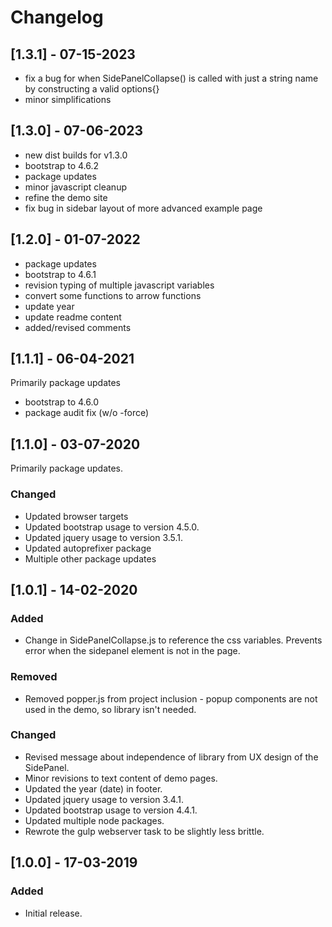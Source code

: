 # Changelog

## [1.3.1] - 07-15-2023
* fix a bug for when SidePanelCollapse() is called with just a string name by constructing a valid options{}
* minor simplifications



## [1.3.0] - 07-06-2023

* new dist builds for v1.3.0
* bootstrap to 4.6.2
* package updates
* minor javascript cleanup
* refine the demo site
* fix bug in sidebar layout of more advanced example page



## [1.2.0] - 01-07-2022

* package updates
* bootstrap to 4.6.1
* revision typing of multiple javascript variables
* convert some functions to arrow functions
* update year
* update readme content
* added/revised comments



## [1.1.1] - 06-04-2021
Primarily package updates

* bootstrap to 4.6.0
* package audit fix (w/o -force)



## [1.1.0] - 03-07-2020
Primarily package updates.


### Changed
* Updated browser targets
* Updated bootstrap usage to version 4.5.0.
* Updated jquery usage to version 3.5.1.
* Updated autoprefixer package
* Multiple other package updates



## [1.0.1] - 14-02-2020
### Added
* Change in SidePanelCollapse.js to reference the css variables. Prevents error when the sidepanel element is not in the page.

### Removed
* Removed popper.js from project inclusion - popup components are not used in the demo, so library isn't needed.

### Changed
* Revised message about independence of library from UX design of the SidePanel.
* Minor revisions to text content of demo pages.
* Updated the year (date) in footer.
* Updated jquery usage to version 3.4.1.
* Updated bootstrap usage to version 4.4.1.
* Updated multiple node packages.
* Rewrote the gulp webserver task to be slightly less brittle.




## [1.0.0] - 17-03-2019
### Added
* Initial release.
